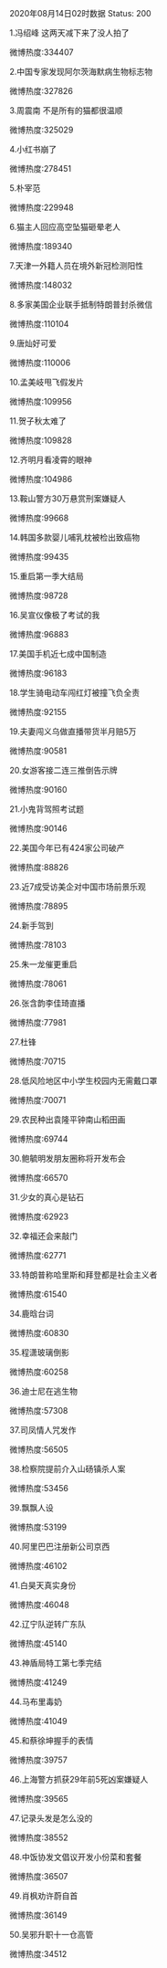 2020年08月14日02时数据
Status: 200

1.冯绍峰 这两天减下来了没人拍了

微博热度:334407

2.中国专家发现阿尔茨海默病生物标志物

微博热度:327826

3.周震南 不是所有的猫都很温顺

微博热度:325029

4.小红书崩了

微博热度:278451

5.朴宰范

微博热度:229948

6.猫主人回应高空坠猫砸晕老人

微博热度:189340

7.天津一外籍人员在境外新冠检测阳性

微博热度:148032

8.多家美国企业联手抵制特朗普封杀微信

微博热度:110104

9.唐灿好可爱

微博热度:110006

10.孟美岐甩飞假发片

微博热度:109956

11.贺子秋太难了

微博热度:109828

12.齐明月看凌霄的眼神

微博热度:104986

13.鞍山警方30万悬赏刑案嫌疑人

微博热度:99668

14.韩国多款婴儿哺乳枕被检出致癌物

微博热度:99435

15.重启第一季大结局

微博热度:98728

16.吴宣仪像极了考试的我

微博热度:96883

17.美国手机近七成中国制造

微博热度:96183

18.学生骑电动车闯红灯被撞飞负全责

微博热度:92155

19.夫妻闯义乌做直播带货半月赔5万

微博热度:90581

20.女游客接二连三推倒告示牌

微博热度:90160

21.小鬼背驾照考试题

微博热度:90146

22.美国今年已有424家公司破产

微博热度:88826

23.近7成受访美企对中国市场前景乐观

微博热度:78895

24.新手驾到

微博热度:78103

25.朱一龙催更重启

微博热度:78061

26.张含韵李佳琦直播

微博热度:77981

27.杜锋

微博热度:70715

28.低风险地区中小学生校园内无需戴口罩

微博热度:70071

29.农民种出袁隆平钟南山稻田画

微博热度:69744

30.鲍毓明发朋友圈称将开发布会

微博热度:66570

31.少女的真心是钻石

微博热度:62923

32.幸福还会来敲门

微博热度:62771

33.特朗普称哈里斯和拜登都是社会主义者

微博热度:61540

34.鹿晗台词

微博热度:60830

35.程潇玻璃倒影

微博热度:60258

36.迪士尼在逃生物

微博热度:57308

37.司凤情人咒发作

微博热度:56505

38.检察院提前介入山砀镇杀人案

微博热度:53456

39.飘飘人设

微博热度:53199

40.阿里巴巴注册新公司京西

微博热度:46102

41.白昊天真实身份

微博热度:46048

42.辽宁队逆转广东队

微博热度:45140

43.神盾局特工第七季完结

微博热度:41249

44.马布里毒奶

微博热度:41049

45.和蔡徐坤握手的表情

微博热度:39757

46.上海警方抓获29年前5死凶案嫌疑人

微博热度:39565

47.记录头发是怎么没的

微博热度:38552

48.中饭协发文倡议开发小份菜和套餐

微博热度:36507

49.肖枫劝许蔚自首

微博热度:36149

50.吴邪升职十一仓高管

微博热度:34512

